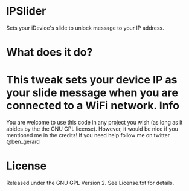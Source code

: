 IPSlider
========

Sets your iDevice's slide to unlock message to your IP address.

What does it do?
================

This tweak sets your device IP as your slide message when you are connected to a WiFi network.
Info
====

You are welcome to use this code in any project you wish (as long as it abides by the the GNU GPL license). However, it would be nice if you mentioned me in the credits! If you need help follow me on twitter @ben_gerard

License
=========
Released under the GNU GPL Version 2. See License.txt for details.